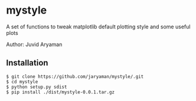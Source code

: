 # mystyle

A set of functions to tweak matplotlib default plotting style and some useful plots

Author: Juvid Aryaman

## Installation

```
$ git clone https://github.com/jaryaman/mystyle/.git
$ cd mystyle
$ python setup.py sdist
$ pip install ./dist/mystyle-0.0.1.tar.gz
```
